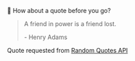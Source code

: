 📣 How about a quote before you go?

> A friend in power is a friend lost.
>
> <p>- Henry Adams</p>

Quote requested from [Random Quotes API](https://github.com/lukePeavey/quotable)
